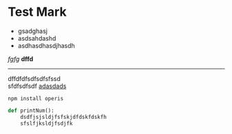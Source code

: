 # Test Mark 
- gsadghasj
- asdsahdashd
- asdhasdhasdjhasdh

*fgfg*
**dffd**
***
dffdfdfsdfsdfsfssd
<br>
sfdfsdfsdf
<u>adasdads</u>

``npm install operis``

``` python
def printNum():
    dsdfjsjsldjfsfskjdfdskfdskfh
    sfslfjksldjfsdjfk
```